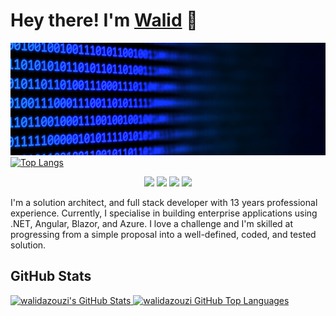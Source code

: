 # Hey there! I'm [Walid](https://walidazouzi.dev) 👋
![walidazouzi](banner.jpg)
 [![Top Langs](https://github-readme-stats.vercel.app/api/top-langs/?username=walidazouzi&count_private=true&layout=compact)](https://github.com/walidazouzi/github-readme-stats)
<p align="center">
    <a href="https://twitter.com/walidazouzi"><img src="https://img.shields.io/badge/-Twitter-2D2B55?style=flat-square&logo=twitter&logoColor=white"/></a>
    <a href="https://linkedin.com/in/walidazouzi"><img src="https://img.shields.io/badge/-LinkedIn-2D2B55?style=flat-square&logo=linkedin&logoColor=white"/></a>
    <a href="https://www.youtube.com/c/walidazouzi"><img src="https://img.shields.io/badge/-Youtube-2D2B55?style=flat-square&logo=Youtube&logoColor=white"/></a>
    <a href="https://walidazouzi.dev"><img src="https://img.shields.io/badge/-Blog-2D2B55?style=flat-square&logo=RSS&logoColor=white"/></a>
</p>

I'm a solution architect, and full stack developer with 13 years professional experience. Currently, I specialise in building enterprise applications using .NET, Angular, Blazor, and Azure. I love a challenge and I'm skilled at progressing from a simple proposal into a well-defined, coded, and tested solution.

## GitHub Stats

<a href="https://github.com/walidazouzi">
    <img height="150em" src="https://github-readme-stats.vercel.app/api?username=walidazouzi&theme=shades-of-purple&count_private=true" alt="walidazouzi's GitHub Stats"/>
      <img height="150em" src="https://github-readme-stats.vercel.app/api/top-langs/?username=walidazouzi&theme=shades-of-purple&count_private=true&layout=compact" 
    alt="walidazouzi GitHub Top Languages" />
   
</a>


